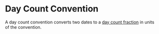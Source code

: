# Day Count Convention

A day count convention converts two dates to a [day count fraction](dcf.md) in units of the convention.
